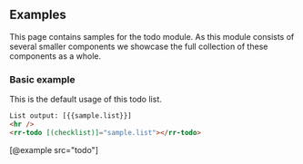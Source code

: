 ## Examples
This page contains samples for the todo module. As this module consists of several smaller components we showcase 
the full collection of these components as a whole.

### Basic example
This is the default usage of this todo list.
```html
List output: [{{sample.list}}]
<hr />
<rr-todo [(checklist)]="sample.list"></rr-todo>
```

[@example src="todo"]
